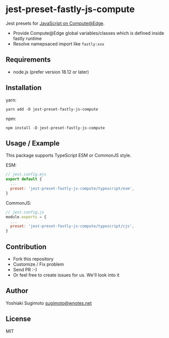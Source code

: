 # jest-preset-fastly-js-compute

Jest presets for [JavaScript on Compute@Edge](https://developer.fastly.com/learning/compute/javascript/).

- Provide Compute@Edge global variables/classes which is defined inside fastly runtime
- Resolve namepsaced import like `fastly:xxx`

## Requirements

- node.js (prefer version 18.12 or later)

## Installation

yarn:

```shell
yarn add -D jest-preset-fastly-js-compute
```

npm:

```shell
npm install -D jest-preset-fastly-js-compute
```

## Usage / Example

This package supports TypeScript ESM or CommonJS style.

ESM:

```js
// jest.config.mjs
export default {
  ...
  preset: 'jest-preset-fastly-js-compute/typescript/esm',
}
```

CommonJS:

```js
// jest.config.js
module.exports = {
  ...
  preset: 'jest-preset-fastly-js-compute/typescript/cjs',
}
```

## Contribution

- Fork this repository
- Customize / Fix problem
- Send PR :-)
- Or feel free to create issues for us. We'll look into it

## Author

Yoshiaki Sugimoto <sugimoto@wnotes.net>

## License

MIT
